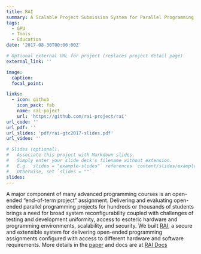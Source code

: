 ```yaml
---
title: RAI
summary: A Scalable Project Submission System for Parallel Programming Courses.
tags:
  - GPU
  - Tools
  - Education
date: '2017-08-30T00:00:00Z'

# Optional external URL for project (replaces project detail page).
external_link: ''

image:
  caption:
  focal_point:

links:
  - icon: github
    icon_pack: fab
    name: rai-poject
    url: 'https://github.com/rai-project/rai'
url_code: ''
url_pdf: ''
url_slides: 'pdf/rai-gtc2017-slides.pdf'
url_video: ''

# Slides (optional).
#   Associate this project with Markdown slides.
#   Simply enter your slide deck's filename without extension.
#   E.g. `slides = "example-slides"` references `content/slides/example-slides.md`.
#   Otherwise, set `slides = ""`.
slides:
---
```


A major component of many advanced programming courses is an open-ended “end-of-term project” assignment. Delivering and evaluating open-ended parallel programming projects for hundreds or thousands of students brings a need for broad system reconfigurability coupled with challenges of testing and development uniformity, access to esoteric hardware and programming environments, scalability, and security. We built [RAI](https://github.com/rai-project/rai), a secure and extensible system for delivering open-ended programming assignments configured with access to different hardware and software requirements.
More details in the [paper](/publication/2017_rai/) and docs are at [RAI Docs](https://rai-project.github.io/rai/)
